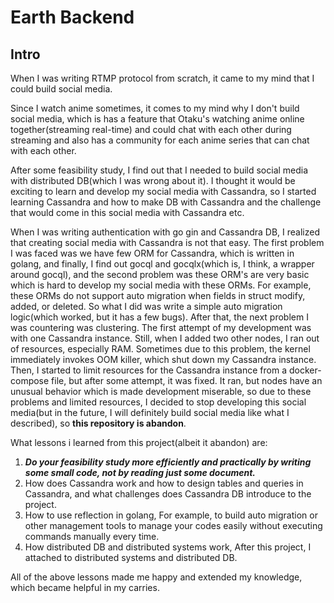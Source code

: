 # Earth Backend


## Intro

When I was writing RTMP protocol from scratch, it came to my mind that I could build social media.


Since I watch anime sometimes, it comes to my mind why I don't build social media, which is has a feature that Otaku's watching anime online together(streaming real-time) and could chat with each other during streaming and also has a community for each anime series that can chat with each other.

After some feasibility study, I find out that I needed to build social media with distributed DB(which I was wrong about it). I thought it would be exciting to learn and develop my social media with Cassandra, so I started learning Cassandra and how to make DB with Cassandra and the challenge that would come in this social media with Cassandra etc. 

When I was writing authentication with go gin and Cassandra DB, I realized that creating social media with Cassandra is not that easy. The first problem I was faced was we have few ORM for Cassandra, which is written in golang, and finally, I find out gocql and gocqlx(which is, I think, a wrapper around gocql), and the second problem was these ORM's are very basic which is hard to develop my social media with these ORMs. For example, these ORMs do not support auto migration when fields in struct modify, added, or deleted. So what I did was write a simple auto migration logic(which worked, but it has a few bugs). After that, the next problem I was countering was clustering. The first attempt of my development was with one Cassandra instance. Still, when I added two other nodes, I ran out of resources, especially RAM. Sometimes due to this problem, the kernel immediately invokes OOM killer, which shut down my Cassandra instance. Then, I started to limit resources for the Cassandra instance from a docker-compose file, but after some attempt, it was fixed. It ran, but nodes have an unusual behavior which is made development miserable, so due to these problems and limited resources, I decided to stop developing this social media(but in the future, I will definitely build social media like what I described), so **this repository is abandon**.


What lessons i learned from this project(albeit it abandon) are:

1. ***Do your feasibility study more efficiently and practically by writing some small code, not by reading just some document.***
2. How does Cassandra work and how to design tables and queries in Cassandra, and what challenges does Cassandra DB introduce to the project.
3. How to use reflection in golang, For example, to build auto migration or other management tools to manage your codes easily without executing commands manually every time.
4. How distributed DB and distributed systems work, After this project, I attached to distributed systems and distributed DB.


All of the above lessons made me happy and extended my knowledge, which became helpful in my carries.